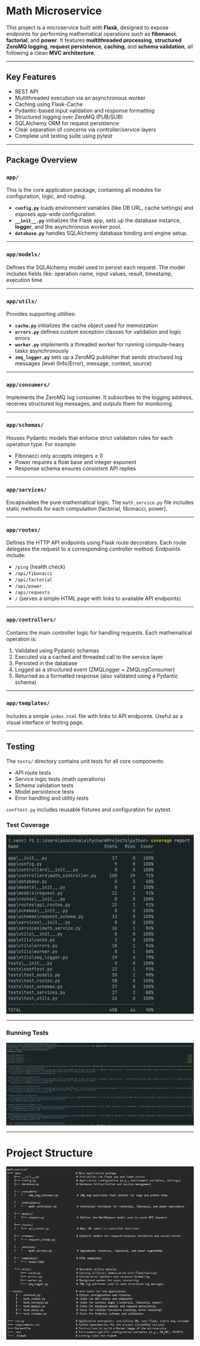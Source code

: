 # Math Microservice

This project is a microservice built with **Flask**, designed to expose endpoints for performing mathematical operations such as **fibonacci**, **factorial**, and **power**. It features **multithreaded processing**, **structured ZeroMQ logging**, **request persistence**, **caching**, and **schema validation**, all following a clean **MVC architecture**.

---

## Key Features

- REST API
- Multithreaded execution via an asynchronous worker
- Caching using Flask-Cache
- Pydantic-based input validation and response formatting
- Structured logging over ZeroMQ (PUB/SUB)
- SQLAlchemy ORM for request persistence
- Clear separation of concerns via controller/service layers
- Complete unit testing suite using pytest

---

## Package Overview

### `app/`
This is the core application package, containing all modules for configuration, logic, and routing.

- **`config.py`** loads environment variables (like DB URL, cache settings) and exposes app-wide configuration.
- **`__init__.py`** initializes the Flask app, sets up the database instance, **logger**, and the asynchronous worker pool.
- **`database.py`** handles SQLAlchemy database binding and engine setup.

---

### `app/models/`
Defines the SQLAlchemy model used to persist each request. The model includes fields like: operation name, input values, result, timestamp, execution time

---

### `app/utils/`
Provides supporting utilities:

- **`cache.py`** initializes the cache object used for memoization
- **`errors.py`** defines custom exception classes for validation and logic errors
- **`worker.py`** implements a threaded worker for running compute-heavy tasks asynchronously
- **`zmq_logger.py`** sets up a ZeroMQ publisher that sends structured log messages (level (Info/Error), message, context, source)

---

### `app/consumers/`
Implements the ZeroMQ log consumer. It subscribes to the logging address, receives structured log messages, and outputs them for monitoring.

---

### `app/schemas/`
Houses Pydantic models that enforce strict validation rules for each operation type. For example:

- Fibonacci only accepts integers ≥ 0
- Power requires a float base and integer exponent
- Response schema ensures consistent API replies

---

### `app/services/`
Encapsulates the pure mathematical logic. The `math_service.py` file includes static methods for each computation (factorial, fibonacci, power). 

---

### `app/routes/`
Defines the HTTP API endpoints using Flask route decorators. Each route delegates the request to a corresponding controller method. Endpoints include:

- `/ping` (health check)
- `/api/fibonacci`
- `/api/factorial`
- `/api/power`
- `/api/requests` 
- `/` (serves a simple HTML page with links to available API endpoints) 

---

### `app/controllers/`
Contains the main controller logic for handling requests. Each mathematical operation is:

1. Validated using Pydantic schemas
2. Executed via a cached and threaded call to the service layer
3. Persisted in the database
4. Logged as a structured event (ZMQLogger + ZMQLogConsumer)
5. Returned as a formatted response (also validated using a Pydantic schema)


---


### `app/templates/`
Includes a simple `index.html` file with links to API endpoints. Useful as a visual interface or testing page.

---

## Testing

The `tests/` directory contains unit tests for all core components:

- API route tests
- Service logic tests (math operations)
- Schema validation tests
- Model persistence tests
- Error handling and utility tests

`conftest.py` includes reusable fixtures and configuration for pytest.

### Test Coverage

![Coverage](/images/test_coverage.png)

---

### Running Tests

![Tests](/images/tests.png)

---

# Project Structure

![Project Structure](/images/structure.png)

